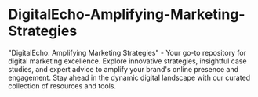 # DigitalEcho-Amplifying-Marketing-Strategies
"DigitalEcho: Amplifying Marketing Strategies" - Your go-to repository for digital marketing excellence. Explore innovative strategies, insightful case studies, and expert advice to amplify your brand's online presence and engagement. Stay ahead in the dynamic digital landscape with our curated collection of resources and tools.
